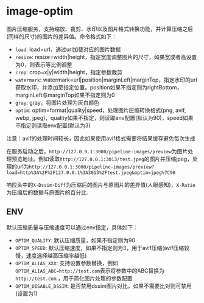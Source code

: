# image-optim

图片压缩服务，支持缩放、裁剪、水印以及图片格式转换功能，并计算压缩之后(同样的尺寸)的图片的差异值。命令格式如下：

- `load`: load=url，通过url加载对应的图片数据
- `resize`: resize=width|height，指定宽度调整图片的尺寸，如果宽或者高设置为0，则表示等比例调整
- `crop`: crop=x|y|width|height，指定参数裁剪
- `watermark`: watermark=url|position|marginLeft|marginTop，指定水印的url获取水印，并添加至指定位置。position如果不指定则为rightBottom，marginLeft与marginTop如果不指定则为0
- `gray`: gray，将图片处理为灰白颜色
- `optim`: optim=format|quality|speed，处理图片压缩转换格式(png, avif, webp, jpeg)，quality如果不指定，则读取env配置(默认为90)，speed如果不指定则读取env配置(默认为3)

注意：avif的处理时间较长，因此如果使用avif格式需要将结果缓存避免每次生成

在服务启动之后，`http://127.0.0.1:3000/pipeline-images/preview`为图片处理预览地址。例如读取`http://127.0.0.1:3013/test.jpeg`的图片并压缩jpeg，处理的url为`http://127.0.0.1:3000/pipeline-images/preview?load=http%3A%2F%2F127.0.0.1%3A3013%2Ftest.jpeg&optim=jpeg%7C90`

响应头中的`X-Dssim-Diff`为压缩后的图片与原图片的差异值(人眼感知)，`X-Ratio`为压缩后的数据与原图片的百分比.

## ENV

默认压缩质量与压缩速度可以通过env指定，具体如下：

- `OPTIM_QUALITY`: 默认压缩质量，如果不指定则为90
- `OPTIM_SPEED`: 默认压缩速度，如果不指定则为3，用于avif压缩(avif压缩较慢，速度选择越高压缩率越低)
- `OPTIM_ALIAS_XXX`: 支持设置参数替换，例如`OPTIM_ALIAS_ABC=http://test.com`表示将参数中的ABC替换为 `http://test.com` ，用于简化图片处理的参数配置
- `OPTIM_DISABLE_DSSIM`: 是否禁用dssim图片对比，如果不需要比对则可禁用(设置为1)

